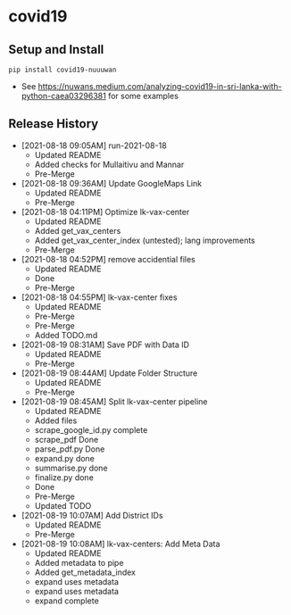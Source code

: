 # covid19

## Setup and Install

```
pip install covid19-nuuuwan
```
* See https://nuwans.medium.com/analyzing-covid19-in-sri-lanka-with-python-caea03296381 for some examples

## Release History

* [2021-08-18 09:05AM] run-2021-08-18
  * Updated README
  * Added checks for Mullaitivu and Mannar
  * Pre-Merge
* [2021-08-18 09:36AM] Update GoogleMaps Link
  * Updated README
  * Pre-Merge
* [2021-08-18 04:11PM] Optimize lk-vax-center
  * Updated README
  * Added get_vax_centers
  * Added get_vax_center_index (untested); lang improvements
  * Pre-Merge
* [2021-08-18 04:52PM] remove accidential files
  * Updated README
  * Done
  * Pre-Merge
* [2021-08-18 04:55PM] lk-vax-center fixes
  * Updated README
  * Pre-Merge
  * Pre-Merge
  * Added TODO.md
* [2021-08-19 08:31AM] Save PDF with Data ID
  * Updated README
  * Pre-Merge
* [2021-08-19 08:44AM] Update Folder Structure
  * Updated README
  * Pre-Merge
* [2021-08-19 08:45AM] Split lk-vax-center pipeline
  * Updated README
  * Added files
  * scrape_google_id.py complete
  * scrape_pdf Done
  * parse_pdf.py Done
  * expand.py done
  * summarise.py done
  * finalize.py done
  * Done
  * Pre-Merge
  * Updated TODO
* [2021-08-19 10:07AM] Add District IDs
  * Updated README
  * Pre-Merge
* [2021-08-19 10:08AM] lk-vax-centers: Add Meta Data
  * Updated README
  * Added metadata to pipe
  * Added get_metadata_index
  * expand uses metadata
  * expand uses metadata
  * expand complete
